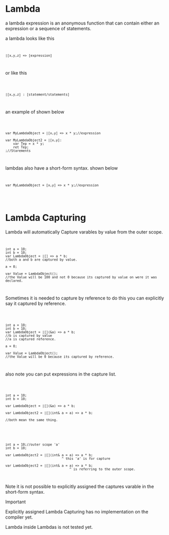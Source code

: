 # Lambda

a lambda expression is an anonymous function that can contain either an expression or a sequence of statements.

a lambda looks like this
<code>

    |[x,y,z] => [expression]

</code>

or like this 

<code>

    |[x,y,z] : [statement/statements]

</code>

an example of shown below

<code>
 
    var MyLambdaObject = |[x,y] => x * y;//expression
    
    var MyLambdaObject2 = |[x,y]:
        var Tep = x * y;
        ret Tep;
    ;//Starements

</code>

lambdas also have a short-form syntax. shown below
<code>

    var MyLambdaObject = [x,y] => x * y;//expression
 </code>

# Lambda Capturing
Lambda will automatically  Capture varables by value from the outer scope.
<code>

    int a = 10;
    int b = 10;
    var LambdaObject = |[] => a * b;
    //both a and b are captured by value.

    a = 0;

    var Value = LambdaObject();
    //the Value will be 100 and not 0 because its captured by value on were it was declared.

</code>

Sometimes it is needed to capture by reference to do this you can explicitly say it captured by reference.

<code>

    int a = 10;
    int b = 10;
    var LambdaObject = |[](&a) => a * b;
    //b is captured by value
    //a is captured reference.

    a = 0;

    var Value = LambdaObject();
    //the Value will be 0 because its captured by reference.

</code>

also note you can put expressions in the capture list.

<code>

    int a = 10;
    int b = 10;

    var LambdaObject = |[](&a) => a * b;

    var LambdaObject2 = |[](int& a = a) => a * b;
                                
    //both mean the same thing.
    
</code> 

<code>

    int a = 10;//outer scope 'a'
    int b = 10;

    var LambdaObject2 = |[](int& a = a) => a * b;
                                 ^ this 'a' is for capture

    var LambdaObject2 = |[](int& a = a) => a * b;
                                     ^ is referring to the outer scope.
</code> 

Note it is not possible to explicitly assigned the captures varable in the short-form syntax.

>[!IMPORTANT]
>
>Explicitly assigned Lambda Capturing has no implementation on the compiler yet.
>
>Lambda inside Lambdas is not tested yet.